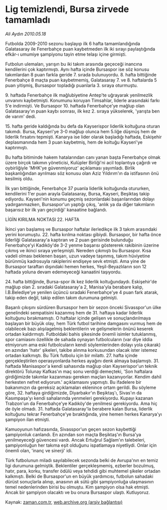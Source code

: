 # Lig temizlendi, Bursa zirvede tamamladı

*Ali Aydın 2010.05.18*

<tr><td class="metin" colspan="2" style="padding-top: 20px; padding-left: 5px; ">Futbolda 2009-2010 sezonu başlayıp ilk 6 hafta tamamlandığında Galatasaray ile Fenerbahçe puan kaybetmeden ilk iki sırayı paylaştığında efkâr-ı umumiye şampiyonu tayin etme telaşı içine girmişti.</td></tr><tr><td class="metin" colspan="2" style="padding-top: 20px; padding-left: 5px; "><p>Futbolun ulemaları, yarışın bu iki takım arasında geçeceği inancına kendilerini çok kaptırmıştı. Aynı hafta içinde Bursaspor ise söz konusu takımlardan 8 puan farkla geride 7. sırada bulunuyordu. 8. hafta bittiğinde Fenerbahçe 8 maçta puan kaybetmemiş, Galatasaray 7. ve 8. haftalarda 5 puan yitişmiş, Bursaspor topladığı puanlarla 3. sıraya oturmuştu.
<p> 9. haftada Fenerbahçe ilk mağlubiyetine Antep'te uğrayarak yenilmezlik unvanını kaybetmişti. Konumunu koruyan Timsahlar, liderle arasındaki farkı 5'e indirmişti. Ve Bursaspor 10. haftada Fenerbahçe'ye mağlup olan Galatasaray'ın puan kaybı sonrası, ilk kez 2. sıraya yükselerek, 'yarışta ben de varım' dedi.
<p> 15. hafta geride kaldığında bu defa da Kayserispor liderlik koltuğuna oturan takımdı. Bursa, Kayseri'ye 3-0 mağlup olunca hem 5.liğe düşmüş hem de liderlik fırsatını tepmişti. Kanarya ise lider olarak başladığı haftada, Eskişehir deplasmanında hem 3 puan kaybetmiş, hem de koltuğu Kayseri'ye kaptırmıştı.
<p> Bu hafta bitiminde hakem hatalarından canı yanan başta Fenerbahçe olmak üzere birçok takımın yöneticisi, Kulüpler Birliği'ni acil toplantıya çağırdı ve oybirliğiyle 'MHK'ye güvenmiyoruz' açıklaması yayımladı. Birlik başkanlığından ayrılması söz konusu olan Aziz Yıldırım'ın da istifasının önü kesilmiş oldu.
<p> İlk yarı bittiğinde, Fenerbahçe 37 puanla liderlik koltuğunda otururken, kendilerini 1'er puan arayla Galatasaray, Bursa, Kayseri, Beşiktaş takip ediyordu. Kayseri'nin konumu geçmiş sezonlardaki başarılarından dolayı yadırganmazken, Bursaspor'un yaptığı çıkış, 'anlık ya da diğer takımların başarısız bir ilk yarı geçirdiği' kanaatine bağlandı.
<p>LİGİN KIRILMA NOKTASI 22. HAFTA
<p>İkinci yarı başlamış ve Bursaspor haftalar ilerledikçe ilk 3 takım arasındaki yerini korumuştu. 22. hafta kırılma noktası gibiydi. Bursaspor, bir hafta önce liderliği Galatasaray'a kaptıran ve 2 puan gerisinde bulunduğu Fenerbahçe'yi Kadıköy'de 3-2 yenme başarısı göstererek rakibinin üzerine çıkmış ve ikinci sıraya yerleşmişti. Nereden çıkmıştı bu Bursaspor. Kısa vadeli olması beklenen başarı, uzun vadeye taşınmış, takım hüviyetine bürünmüş kadrosuyla rakiplerini endişeye sevk etmişti. Ama yine de Bursaspor taraftarı dışındaki hemen herkes, Yeşil-Beyazlıların son 12 haftada yoluna devam edemeyeceği kanaatini taşıyordu.
<p> 24. hafta bittiğinde, Bursa-spor ilk kez liderlik koltuğundaydı. Eskişehir'de mağlup olan 2. sıradaki Galatasaray'a 2, Manisa'yla berabare kalıp, İ.B.Belediye'ye yenilen üçüncü sıradaki Fenerbahçe'ye 4 puan fark atarak, takip eden değil, takip edilen takım durumuna gelmişti.
<p> Başarılı çıkışını sürdüren Bursaspor hem bir sezon önceki Sivasspor'un ülke genelindeki sempatisini kazanmış hem de 31. haftaya kadar liderlik koltuğunu bırakmamıştı. O haftalar içinde gelişen ve sonuçlandırılmaya başlayan bir büyük olay, hem Türk futbol tarihine damgasını vurmuş hem de olabilecek bazı alışılagelmiş beklentilerin ve gelişmelerin önünü keserek ortadan kaldırmıştı. Futboldaki bahis şikesinde önemli isimler tutuklanmış, spor camiasını özellikle de sahada oynayan futbolcuların (var diye iddia etmiyorum ama eski futbolcuların kendi söylemlerinden dolayı yola çıkarak) en azından 'hatır' şikeleri, takibe alınma korkusundan olacak ister istemez ortadan kalkmıştı. Bu Türk futbolu için bir milattı. 27. hafta içinde gerçekleştirilen operasyonlarda herkes ayağını denk almaya başlamıştı. 31. haftada Manisaspor'a kendi sahasında mağlup olan Kayserispor'un teknik direktörü Tolunay Kafkas'ın maç sonu verdiği demeçteki, 'Son haftalara girdiğimizde takımlar kazanması gereken maçları kazanıyorlar. Kendim dahil herkesten nefret ediyorum.' açıklamasını yapmıştı. Bu ifadelere bir bakanımızın da gereksiz açıklamaları eklenince ortam gerildi. Bu söyleme göre, 32. haftaya girdiğimizde, Diyarbakır'ın Beşiktaş'ı, Sivas'ın da Kasımpaşa'yı kendi sahalarında yenmeleri gerekiyordu. Kupayı kazanan Trabzon'un da Fenerbahçe'ye Kadıköy'de yenilmesi gerekiyordu. Ama hiç de öyle olmadı. 31. haftada Galatasaray'la berabere kalan Bursa, liderlik koltuğunu tekrar Fenerbahçe'ye bıraktığında, yine hemen herkes Kanarya'yı şampiyon ilan etmişti.
<p> Kamuoyunun hafızasında, Sivasspor'un geçen sezon kaybettiği şampiyonluk canlandı. En azından son maçta Beşiktaş'ın Bursa'ya yenilmeyeceği güvencesi vardı. Ancak Ertuğrul Sağlam'ın talebeleri, şampiyonluğun her takıma eşit olduğunu ispatlamaya niyetliydi. Onlar için önemli olan, 'inanç ve sinerji' idi.
<p> Türk futbolunun miladı sayılabilecek sezonda belki de Avrupa'nın en temiz ligi durumuna gelmiştik. Beklentiler gerçekleşmemiş, ezberler bozulmuş, hatır, para, korku, transfer ödülü veya tehdidi gibi muhtemel şikeler ortadan kalkmıştı. Belki de Bursaspor'un en büyük yardımcısı, futbolun sahadaki dürüst sonuçlarla alınıp, anasının ak sütü gibi şampiyonluğa ulaşmasının temel nedenlerinden birisi bu olmuştu. Kim şampiyon olsa hak etmişti. Ancak bir şampiyon olacaktı ve bu onura Bursaspor ulaştı. Kutluyoruz.<br/></p></p></p></p></p></p></p></p></p></p></p></td></tr>

Kaynak: [zaman.com.tr](http://zaman.com.tr/yazar.do?yazino=985273), [web.archive.org (arşiv bağlantısı)](http://web.archive.org/web/20100519110746/http://www.zaman.com.tr:80/yazar.do?yazino=985273)
